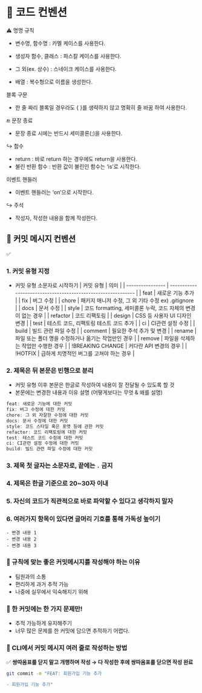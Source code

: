 # 🖤 코드 컨벤션

⚠️ 명명 규칙

- 변수명, 함수명 : 카멜 케이스를 사용한다.
- 생성자 함수, 클래스 : 파스칼 케이스를 사용한다.
- 그 외(ex. 상수) : 스네이크 케이스를 사용한다.

- 배열 : 복수형으로 이름을 생성한다.

블록 구문

- 한 줄 짜리 블록일 경우라도 { }를 생략하지 않고 명확히 줄 바꿈 하여 사용한다.

🔚 문장 종료

- 문장 종료 시에는 반드시 세미콜론(;)을 사용한다.

↪️ 함수

- return : 바로 return 하는 경우에도 return을 사용한다.
- 불린 반환 함수 : 반환 값이 불린인 함수는 ‘is’로 시작한다.

이벤트 핸들러

- 이벤트 핸들러는 ‘on’으로 시작한다.

↪️ 주석

- 작성자, 작성한 내용을 함께 작성한다.

## 🖤 커밋 메시지 컨벤션

<aside>
✅

### 1. 커밋 유형 지정

- 커밋 유형 소문자로 시작하기
  | 커밋 유형 | 의미 |
  | ---------------- | ------------------------------------------------------------ |
  | feat | 새로운 기능 추가 |
  | fix | 버그 수정 |
  | chore | 패키지 매니저 수정, 그 외 기타 수정 ex) .gitignore |
  | docs | 문서 수정 |
  | style | 코드 formatting, 세미콜론 누락, 코드 자체의 변경이 없는 경우 |
  | refactor | 코드 리팩토링 |
  | design | CSS 등 사용자 UI 디자인 변경 |
  | test | 테스트 코드, 리팩토링 테스트 코드 추가 |
  | ci | CI관련 설정 수정 |
  | build | 빌드 관련 파일 수정 |
  | comment | 필요한 주석 추가 및 변경 |
  | rename | 파일 또는 폴더 명을 수정하거나 옮기는 작업만인 경우 |
  | remove | 파일을 삭제하는 작업만 수행한 경우 |
  | !BREAKING CHANGE | 커다란 API 변경의 경우 |
  | !HOTFIX | 급하게 치명적인 버그를 고쳐야 하는 경우 |

### 2. 제목은 뒤 본문은 빈행으로 분리

- 커밋 유형 이후 본문은 한글로 작성하여 내용이 잘 전달될 수 있도록 할 것
- 본문에는 변경한 내용과 이유 설명 (어떻게보다는 무엇 & 왜를 설명)

```jsx
feat: 새로운 기능에 대한 커밋
fix: 버그 수정에 대한 커밋
chore: 그 외 자잘한 수정에 대한 커밋
docs: 문서 수정에 대한 커밋
style: 코드 스타일 혹은 포맷 등에 관한 커밋
refactor: 코드 리팩토링에 대한 커밋
test: 테스트 코드 수정에 대한 커밋
ci: CI관련 설정 수정에 대한 커밋
build: 빌드 관련 파일 수정에 대한 커밋
```

### 3. 제목 첫 글자는 소문자로, 끝에는 `.` 금지

### 4. 제목은 한글 기준으로 20~30자 이내

### 5. 자신의 코드가 직관적으로 바로 파악할 수 있다고 생각하지 말자

### 6. 여러가지 항목이 있다면 글머리 기호를 통해 가독성 높이기

```
- 변경 내용 1
- 변경 내용 2
- 변경 내용 3
```

</aside>

### 🖤 규칙에 맞는 좋은 커밋메시지를 작성해야 하는 이유

- 팀원과의 소통
- 편리하게 과거 추적 가능
- 나중에 실무에서 익숙해지기 위해

### 🖤 한 커밋에는 한 가지 문제만!

- 추적 가능하게 유지해주기
- 너무 많은 문제를 한 커밋에 담으면 추적하기 어렵다.

### 🖤 CLI에서 커밋 메시지 여러 줄로 작성하는 방법

✅ **쌍따옴표를 닫지 말고 개행하며 작성 → 다 작성한 후에 쌍따옴표를 닫으면 작성 완료**

```bash
git commit -m "FEAT: 회원가입 기능 추가

- 회원가입 기능 추가"
```

</aside>
